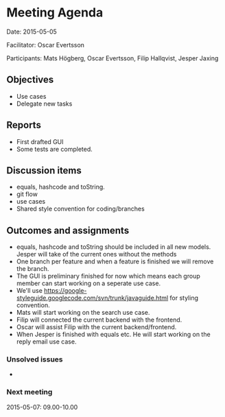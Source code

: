 # Meeting Agenda
Date: 2015-05-05

Facilitator: Oscar Evertsson

Participants: Mats Högberg, Oscar Evertsson, Filip Hallqvist, Jesper Jaxing
  
## Objectives

* Use cases
* Delegate new tasks

## Reports

* First drafted GUI 
* Some tests are completed.


## Discussion items

* equals, hashcode and toString.
* git flow
* use cases
* Shared style convention for coding/branches

## Outcomes and assignments

* equals, hashcode and toString should be included in all new models. Jesper will take of the current ones without the methods
* One branch per feature and when a feature is finished we will remove the branch. 
* The GUI is preliminary finished for now which means each group member can start working on a seperate use case.
* We'll use https://google-styleguide.googlecode.com/svn/trunk/javaguide.html for styling convention.
* Mats will start working on the search use case.
* Filip will connected the current backend with the frontend.
* Oscar will assist Filip with the current backend/frontend.
* When Jesper is finished with equals etc. He will start working on the reply email use case.

### Unsolved issues

-

### Next meeting
2015-05-07: 09.00-10.00
